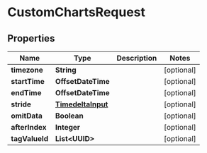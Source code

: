 

# CustomChartsRequest


## Properties

| Name | Type | Description | Notes |
|------------ | ------------- | ------------- | -------------|
|**timezone** | **String** |  |  [optional] |
|**startTime** | **OffsetDateTime** |  |  [optional] |
|**endTime** | **OffsetDateTime** |  |  [optional] |
|**stride** | [**TimedeltaInput**](TimedeltaInput.md) |  |  [optional] |
|**omitData** | **Boolean** |  |  [optional] |
|**afterIndex** | **Integer** |  |  [optional] |
|**tagValueId** | **List&lt;UUID&gt;** |  |  [optional] |




